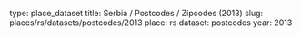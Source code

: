 type: place_dataset
title: Serbia / Postcodes / Zipcodes (2013)
slug: places/rs/datasets/postcodes/2013
place: rs
dataset: postcodes
year: 2013
